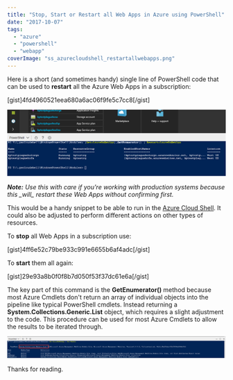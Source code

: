 ```yaml
---
title: "Stop, Start or Restart all Web Apps in Azure using PowerShell"
date: "2017-10-07"
tags: 
  - "azure"
  - "powershell"
  - "webapp"
coverImage: "ss_azurecloudshell_restartallwebapps.png"
---
```


Here is a short (and sometimes handy) single line of PowerShell code that can be used to **restart** all the Azure Web Apps in a subscription:

\[gist\]4fd4960521eea680a6ac06f9fe5c7cc8\[/gist\]

![ss_azurecloudshell_restartallwebapps](images/ss_azurecloudshell_restartallwebapps.png)

_**Note:** Use this with care if you're working with production systems because this \_will\_ restart these Web Apps without confirming first._

This would be a handy snippet to be able to run in the [Azure Cloud Shell](https://docs.microsoft.com/en-us/azure/cloud-shell/overview). It could also be adjusted to perform different actions on other types of resources.

To **stop** all Web Apps in a subscription use:

\[gist\]4ff6e52c79be933c991e6655b6af4adc\[/gist\]

To **start** them all again:

\[gist\]29e93a8b0f0f8b7d050f53f37dc61e6a\[/gist\]

The key part of this command is the **GetEnumerator()** method because most Azure Cmdlets don't return an array of individual objects into the pipeline like typical PowerShell cmdlets. Instead returning a **System.Collections.Generic.List** object, which requires a slight adjustment to the code. This procedure can be used for most Azure Cmdlets to allow the results to be iterated through.

![ss_azurecloudshell_systemcollections](images/ss_azurecloudshell_systemcollections.png)

Thanks for reading.
